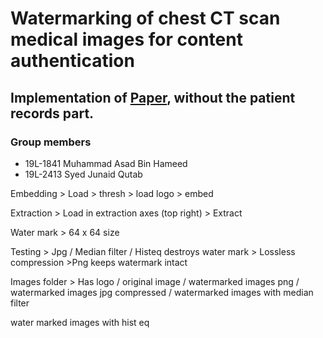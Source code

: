 # Watermarking of chest CT scan medical images for content authentication

## Implementation of [Paper](https://www.tandfonline.com/doi/abs/10.1080/00207161003596690), without the patient records part.
 
### Group members 

- 19L-1841 Muhammad Asad Bin Hameed
- 19L-2413 Syed Junaid Qutab

Embedding > Load > thresh > load logo > embed

Extraction  > Load in extraction axes (top right) > Extract

Water mark > 64 x 64 size

Testing > Jpg  / Median filter / Histeq destroys water mark > Lossless compression >Png keeps watermark intact

Images folder > Has logo / original image / watermarked images png / watermarked images jpg compressed / watermarked images with median filter

water marked images with hist eq
